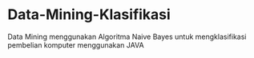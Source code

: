 # Data-Mining-Klasifikasi
Data Mining menggunakan Algoritma Naive Bayes untuk mengklasifikasi pembelian komputer menggunakan JAVA
